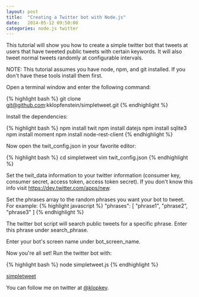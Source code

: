 ```yaml
---
layout: post
title:  "Creating a Twitter bot with Node.js"
date:   2014-05-12 09:50:00
categories: node.js twitter
---
```


This tutorial will show you how to create a simple twitter bot that tweets at users that have tweeted public tweets with certain keywords. It will also tweet normal tweets randomly at configurable intervals.

NOTE: This tutorial assumes you have node, npm, and git installed. If you don't have these tools install them first.

Open a terminal window and enter the following command:

{% highlight bash %}
git clone git@github.com:kklopfenstein/simpletweet.git
{% endhighlight %}

Install the dependencies:

{% highlight bash %}
npm install twit
npm install datejs
npm install sqlite3
npm install moment
npm install node-rest-client
{% endhighlight %}

Now open the twit_config.json in your favorite editor:

{% highlight bash %}
cd simpletweet
vim twit_config.json
{% endhighlight %}

Set the twit_data information to your twitter information (consumer key, consumer secret, access token, access token secret). If you don't know this info visit https://dev.twitter.com/apps/new.

Set the phrases array to the random phrases you want your bot to tweet. For example:
{% highlight javascript %}
"phrases": [
   "phrase1",
   "phrase2",
   "phrase3"
]
{% endhighlight %}

The twitter bot script will search public tweets for a specific phrase. Enter this phrase under search_phrase.

Enter your bot's screen name under bot_screen_name.

Now you're all set! Run the twitter bot with:

{% highlight bash %}
node simpletweet.js
{% endhighlight %}

[simpletweet][simple]



You can follow me on twitter at [@klopkev][klopkev].

[klopkev]: http://twitter.com/klopkev
[simple]: http://github.com/kklopfenstein/simpletweet
